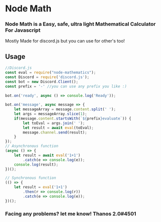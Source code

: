 # Node Math
### Node Math is a Easy, safe, ultra light Mathematical Calculator For Javascript

Mostly Made for discord.js but you can use for other's too!

## Usage 
```js
//Discord.js
const eval = require("node-mathematics");
const Discord = require('discord.js');
const bot = new Discord.Client();
const prefix = '-' //you can use any prefix you like :)
 
bot.on('ready', async () => console.log('Ready'));
 
bot.on('message', async message => {
    let messageArray = message.content.split(' ');
    let args = messageArray.slice(1);
    if(message.content.startsWith(`${prefix}evaluate`)) {
        let toEval = args.join(' ');
        let result = await eval(toEval);
        message.channel.send(result);
    }
});
// Asynchronous function
(async () => {
    let result = await eval('1+1')
        .catch(e => console.log(e));
    console.log(result);
})();

// Synchronous function
(() => {
    let result = eval('1+1')
        .then(r => console.log(r))
        .catch(e => console.log(e));
})();
```
### Facing any problems? let me know! Thanos 2.0#4501

